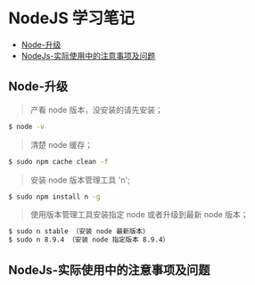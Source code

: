 # NodeJS 学习笔记

- [Node-升级](#Node-升级)
- [NodeJs-实际使用中的注意事项及问题](#NodeJs-实际使用中的注意事项及问题)

## Node-升级

> 产看 node 版本，没安装的请先安装；

```bash
$ node -v
```

> 清楚 node 缓存；

```bash
$ sudo npm cache clean -f
```

> 安装 node 版本管理工具 'n';

```bash
$ sudo npm install n -g
```

> 使用版本管理工具安装指定 node 或者升级到最新 node 版本；

```bash
$ sudo n stable （安装 node 最新版本）
$ sudo n 8.9.4 （安装 node 指定版本 8.9.4）
```

## NodeJs-实际使用中的注意事项及问题
